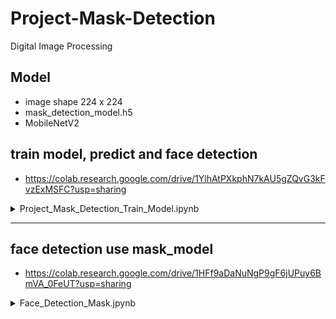 # Project-Mask-Detection
Digital Image Processing

## Model 
- image shape 224 x 224
- mask_detection_model.h5
- MobileNetV2

## train model, predict and face detection
- https://colab.research.google.com/drive/1YlhAtPXkphN7kAU5gZQvG3kFvzExMSFC?usp=sharing

<details>
<summary> Project_Mask_Detection_Train_Model.ipynb </summary>
<br>
# Introduction

Project Mask Detection training model use machine learning

https://medium.com/analytics-vidhya/what-is-a-pipeline-in-machine-learning-how-to-create-one-bda91d0ceaca

dataset - https://www.kaggle.com/omkargurav/face-mask-dataset


```python
# https://medium.com/super-ai-engineer/kora-%E0%B9%80%E0%B8%84%E0%B8%A3%E0%B8%B7%E0%B9%88%E0%B8%AD%E0%B8%87%E0%B8%A1%E0%B8%B7%E0%B8%AD%E0%B8%94%E0%B8%B5-%E0%B9%86-%E0%B8%AA%E0%B8%B3%E0%B8%AB%E0%B8%A3%E0%B8%B1%E0%B8%9A%E0%B8%84%E0%B8%99%E0%B8%A3%E0%B8%B1%E0%B8%81-google-colab-137c193641c0
!pip install -q kora # https://github.com/korakot/kora
```

    [K     |████████████████████████████████| 57 kB 2.5 MB/s 
    [K     |████████████████████████████████| 56 kB 3.4 MB/s 
    [?25h


```python
from kora import kaggle
kaggle.search('omkargurav/face-mask-dataset')
# https://www.kaggle.com/omkargurav/face-mask-dataset
```




<div>
<style scoped>
    .dataframe tbody tr th:only-of-type {
        vertical-align: middle;
    }

    .dataframe tbody tr th {
        vertical-align: top;
    }

    .dataframe thead th {
        text-align: right;
    }
</style>
<table border="1" class="dataframe">
  <thead>
    <tr style="text-align: right;">
      <th></th>
      <th>ref</th>
      <th>title</th>
      <th>size</th>
      <th>lastUpdated</th>
      <th>downloadCount</th>
    </tr>
  </thead>
  <tbody>
    <tr>
      <th>0</th>
      <td>omkargurav/face-mask-dataset</td>
      <td>Face Mask Detection Dataset</td>
      <td>163MB</td>
      <td>2020-07-31 18:34:42</td>
      <td>5054</td>
    </tr>
  </tbody>
</table>
</div>




```python
kaggle.download('omkargurav/face-mask-dataset')
```

    Downloading face-mask-dataset.zip to /content
     99% 162M/163M [00:05<00:00, 37.5MB/s]
    100% 163M/163M [00:05<00:00, 32.1MB/s]
    

# Face mask detection using computer vision


```python
import tensorflow as tf
import numpy as np 
```

### Get data - load dataset

- หน้าที่มีหน้ากาก กับหน้าที่ไม่มีหน้ากาก
- ใช้ภาพทดสอบจาก image_dataset_from_ditectory() ของ keras.preprocssing


```python
!pwd
```

    /content
    


```python
width, height = 224, 224
# mobileNetv2 network
batch_size = 32
data_dir = r"/content/data"
```


```python
training = tf.keras.preprocessing.image_dataset_from_directory(
    data_dir,
    validation_split = 0.3,
    subset = 'training',
    seed = 123,
    image_size = (height, width),
    batch_size = batch_size
)
```

    Found 7553 files belonging to 2 classes.
    Using 5288 files for training.
    


```python
validation = tf.keras.preprocessing.image_dataset_from_directory(
    data_dir,
    validation_split = 0.3,
    subset = 'validation',
    seed = 123,
    image_size = (height, width),
    batch_size = batch_size
)
```

    Found 7553 files belonging to 2 classes.
    Using 2265 files for validation.
    


```python
classes = training.class_names
print(classes)
print(training)
```

    ['with_mask', 'without_mask']
    <BatchDataset shapes: ((None, 224, 224, 3), (None,)), types: (tf.float32, tf.int32)>
    

Check Image in Dataset


```python
import matplotlib.pyplot as plt
for images, labels in training.take(1):
  plt.imshow(images[3].numpy().astype('uint8'))
  plt.title(classes[labels[3]])
```


    
![png](output_17_0.png)
    



```python
for images, labels in training.take(1):
  plt.imshow(images[3].numpy().astype('uint8'))
  plt.title(classes[labels[3]])
```


    
![png](output_18_0.png)
    



```python
for images, labels in training.take(1):
  plt.imshow(images[3].numpy().astype('uint8'))
  plt.title(classes[labels[3]])
```


    
![png](output_19_0.png)
    


## MobileNetv2 model


```python
from tensorflow.keras.applications import MobileNetV2
```


```python
model = MobileNetV2(weights = 'imagenet')
```

    Downloading data from https://storage.googleapis.com/tensorflow/keras-applications/mobilenet_v2/mobilenet_v2_weights_tf_dim_ordering_tf_kernels_1.0_224.h5
    14540800/14536120 [==============================] - 0s 0us/step
    14548992/14536120 [==============================] - 0s 0us/step
    

รันโมเดล (compile)


```python
model.compile(optimizer='adam',
              loss = tf.keras.losses.SparseCategoricalCrossentropy(from_logits=True),
              metrics = ['accuracy'])
```


```python
model.summary()
```

    Model: "mobilenetv2_1.00_224"
    __________________________________________________________________________________________________
    Layer (type)                    Output Shape         Param #     Connected to                     
    ==================================================================================================
    input_1 (InputLayer)            [(None, 224, 224, 3) 0                                            
    __________________________________________________________________________________________________
    Conv1 (Conv2D)                  (None, 112, 112, 32) 864         input_1[0][0]                    
    __________________________________________________________________________________________________
    bn_Conv1 (BatchNormalization)   (None, 112, 112, 32) 128         Conv1[0][0]                      
    __________________________________________________________________________________________________
    Conv1_relu (ReLU)               (None, 112, 112, 32) 0           bn_Conv1[0][0]                   
    __________________________________________________________________________________________________
    expanded_conv_depthwise (Depthw (None, 112, 112, 32) 288         Conv1_relu[0][0]                 
    __________________________________________________________________________________________________
    expanded_conv_depthwise_BN (Bat (None, 112, 112, 32) 128         expanded_conv_depthwise[0][0]    
    __________________________________________________________________________________________________
    expanded_conv_depthwise_relu (R (None, 112, 112, 32) 0           expanded_conv_depthwise_BN[0][0] 
    __________________________________________________________________________________________________
    expanded_conv_project (Conv2D)  (None, 112, 112, 16) 512         expanded_conv_depthwise_relu[0][0
    __________________________________________________________________________________________________
    expanded_conv_project_BN (Batch (None, 112, 112, 16) 64          expanded_conv_project[0][0]      
    __________________________________________________________________________________________________
    block_1_expand (Conv2D)         (None, 112, 112, 96) 1536        expanded_conv_project_BN[0][0]   
    __________________________________________________________________________________________________
    block_1_expand_BN (BatchNormali (None, 112, 112, 96) 384         block_1_expand[0][0]             
    __________________________________________________________________________________________________
    block_1_expand_relu (ReLU)      (None, 112, 112, 96) 0           block_1_expand_BN[0][0]          
    __________________________________________________________________________________________________
    block_1_pad (ZeroPadding2D)     (None, 113, 113, 96) 0           block_1_expand_relu[0][0]        
    __________________________________________________________________________________________________
    block_1_depthwise (DepthwiseCon (None, 56, 56, 96)   864         block_1_pad[0][0]                
    __________________________________________________________________________________________________
    block_1_depthwise_BN (BatchNorm (None, 56, 56, 96)   384         block_1_depthwise[0][0]          
    __________________________________________________________________________________________________
    block_1_depthwise_relu (ReLU)   (None, 56, 56, 96)   0           block_1_depthwise_BN[0][0]       
    __________________________________________________________________________________________________
    block_1_project (Conv2D)        (None, 56, 56, 24)   2304        block_1_depthwise_relu[0][0]     
    __________________________________________________________________________________________________
    block_1_project_BN (BatchNormal (None, 56, 56, 24)   96          block_1_project[0][0]            
    __________________________________________________________________________________________________
    block_2_expand (Conv2D)         (None, 56, 56, 144)  3456        block_1_project_BN[0][0]         
    __________________________________________________________________________________________________
    block_2_expand_BN (BatchNormali (None, 56, 56, 144)  576         block_2_expand[0][0]             
    __________________________________________________________________________________________________
    block_2_expand_relu (ReLU)      (None, 56, 56, 144)  0           block_2_expand_BN[0][0]          
    __________________________________________________________________________________________________
    block_2_depthwise (DepthwiseCon (None, 56, 56, 144)  1296        block_2_expand_relu[0][0]        
    __________________________________________________________________________________________________
    block_2_depthwise_BN (BatchNorm (None, 56, 56, 144)  576         block_2_depthwise[0][0]          
    __________________________________________________________________________________________________
    block_2_depthwise_relu (ReLU)   (None, 56, 56, 144)  0           block_2_depthwise_BN[0][0]       
    __________________________________________________________________________________________________
    block_2_project (Conv2D)        (None, 56, 56, 24)   3456        block_2_depthwise_relu[0][0]     
    __________________________________________________________________________________________________
    block_2_project_BN (BatchNormal (None, 56, 56, 24)   96          block_2_project[0][0]            
    __________________________________________________________________________________________________
    block_2_add (Add)               (None, 56, 56, 24)   0           block_1_project_BN[0][0]         
                                                                     block_2_project_BN[0][0]         
    __________________________________________________________________________________________________
    block_3_expand (Conv2D)         (None, 56, 56, 144)  3456        block_2_add[0][0]                
    __________________________________________________________________________________________________
    block_3_expand_BN (BatchNormali (None, 56, 56, 144)  576         block_3_expand[0][0]             
    __________________________________________________________________________________________________
    block_3_expand_relu (ReLU)      (None, 56, 56, 144)  0           block_3_expand_BN[0][0]          
    __________________________________________________________________________________________________
    block_3_pad (ZeroPadding2D)     (None, 57, 57, 144)  0           block_3_expand_relu[0][0]        
    __________________________________________________________________________________________________
    block_3_depthwise (DepthwiseCon (None, 28, 28, 144)  1296        block_3_pad[0][0]                
    __________________________________________________________________________________________________
    block_3_depthwise_BN (BatchNorm (None, 28, 28, 144)  576         block_3_depthwise[0][0]          
    __________________________________________________________________________________________________
    block_3_depthwise_relu (ReLU)   (None, 28, 28, 144)  0           block_3_depthwise_BN[0][0]       
    __________________________________________________________________________________________________
    block_3_project (Conv2D)        (None, 28, 28, 32)   4608        block_3_depthwise_relu[0][0]     
    __________________________________________________________________________________________________
    block_3_project_BN (BatchNormal (None, 28, 28, 32)   128         block_3_project[0][0]            
    __________________________________________________________________________________________________
    block_4_expand (Conv2D)         (None, 28, 28, 192)  6144        block_3_project_BN[0][0]         
    __________________________________________________________________________________________________
    block_4_expand_BN (BatchNormali (None, 28, 28, 192)  768         block_4_expand[0][0]             
    __________________________________________________________________________________________________
    block_4_expand_relu (ReLU)      (None, 28, 28, 192)  0           block_4_expand_BN[0][0]          
    __________________________________________________________________________________________________
    block_4_depthwise (DepthwiseCon (None, 28, 28, 192)  1728        block_4_expand_relu[0][0]        
    __________________________________________________________________________________________________
    block_4_depthwise_BN (BatchNorm (None, 28, 28, 192)  768         block_4_depthwise[0][0]          
    __________________________________________________________________________________________________
    block_4_depthwise_relu (ReLU)   (None, 28, 28, 192)  0           block_4_depthwise_BN[0][0]       
    __________________________________________________________________________________________________
    block_4_project (Conv2D)        (None, 28, 28, 32)   6144        block_4_depthwise_relu[0][0]     
    __________________________________________________________________________________________________
    block_4_project_BN (BatchNormal (None, 28, 28, 32)   128         block_4_project[0][0]            
    __________________________________________________________________________________________________
    block_4_add (Add)               (None, 28, 28, 32)   0           block_3_project_BN[0][0]         
                                                                     block_4_project_BN[0][0]         
    __________________________________________________________________________________________________
    block_5_expand (Conv2D)         (None, 28, 28, 192)  6144        block_4_add[0][0]                
    __________________________________________________________________________________________________
    block_5_expand_BN (BatchNormali (None, 28, 28, 192)  768         block_5_expand[0][0]             
    __________________________________________________________________________________________________
    block_5_expand_relu (ReLU)      (None, 28, 28, 192)  0           block_5_expand_BN[0][0]          
    __________________________________________________________________________________________________
    block_5_depthwise (DepthwiseCon (None, 28, 28, 192)  1728        block_5_expand_relu[0][0]        
    __________________________________________________________________________________________________
    block_5_depthwise_BN (BatchNorm (None, 28, 28, 192)  768         block_5_depthwise[0][0]          
    __________________________________________________________________________________________________
    block_5_depthwise_relu (ReLU)   (None, 28, 28, 192)  0           block_5_depthwise_BN[0][0]       
    __________________________________________________________________________________________________
    block_5_project (Conv2D)        (None, 28, 28, 32)   6144        block_5_depthwise_relu[0][0]     
    __________________________________________________________________________________________________
    block_5_project_BN (BatchNormal (None, 28, 28, 32)   128         block_5_project[0][0]            
    __________________________________________________________________________________________________
    block_5_add (Add)               (None, 28, 28, 32)   0           block_4_add[0][0]                
                                                                     block_5_project_BN[0][0]         
    __________________________________________________________________________________________________
    block_6_expand (Conv2D)         (None, 28, 28, 192)  6144        block_5_add[0][0]                
    __________________________________________________________________________________________________
    block_6_expand_BN (BatchNormali (None, 28, 28, 192)  768         block_6_expand[0][0]             
    __________________________________________________________________________________________________
    block_6_expand_relu (ReLU)      (None, 28, 28, 192)  0           block_6_expand_BN[0][0]          
    __________________________________________________________________________________________________
    block_6_pad (ZeroPadding2D)     (None, 29, 29, 192)  0           block_6_expand_relu[0][0]        
    __________________________________________________________________________________________________
    block_6_depthwise (DepthwiseCon (None, 14, 14, 192)  1728        block_6_pad[0][0]                
    __________________________________________________________________________________________________
    block_6_depthwise_BN (BatchNorm (None, 14, 14, 192)  768         block_6_depthwise[0][0]          
    __________________________________________________________________________________________________
    block_6_depthwise_relu (ReLU)   (None, 14, 14, 192)  0           block_6_depthwise_BN[0][0]       
    __________________________________________________________________________________________________
    block_6_project (Conv2D)        (None, 14, 14, 64)   12288       block_6_depthwise_relu[0][0]     
    __________________________________________________________________________________________________
    block_6_project_BN (BatchNormal (None, 14, 14, 64)   256         block_6_project[0][0]            
    __________________________________________________________________________________________________
    block_7_expand (Conv2D)         (None, 14, 14, 384)  24576       block_6_project_BN[0][0]         
    __________________________________________________________________________________________________
    block_7_expand_BN (BatchNormali (None, 14, 14, 384)  1536        block_7_expand[0][0]             
    __________________________________________________________________________________________________
    block_7_expand_relu (ReLU)      (None, 14, 14, 384)  0           block_7_expand_BN[0][0]          
    __________________________________________________________________________________________________
    block_7_depthwise (DepthwiseCon (None, 14, 14, 384)  3456        block_7_expand_relu[0][0]        
    __________________________________________________________________________________________________
    block_7_depthwise_BN (BatchNorm (None, 14, 14, 384)  1536        block_7_depthwise[0][0]          
    __________________________________________________________________________________________________
    block_7_depthwise_relu (ReLU)   (None, 14, 14, 384)  0           block_7_depthwise_BN[0][0]       
    __________________________________________________________________________________________________
    block_7_project (Conv2D)        (None, 14, 14, 64)   24576       block_7_depthwise_relu[0][0]     
    __________________________________________________________________________________________________
    block_7_project_BN (BatchNormal (None, 14, 14, 64)   256         block_7_project[0][0]            
    __________________________________________________________________________________________________
    block_7_add (Add)               (None, 14, 14, 64)   0           block_6_project_BN[0][0]         
                                                                     block_7_project_BN[0][0]         
    __________________________________________________________________________________________________
    block_8_expand (Conv2D)         (None, 14, 14, 384)  24576       block_7_add[0][0]                
    __________________________________________________________________________________________________
    block_8_expand_BN (BatchNormali (None, 14, 14, 384)  1536        block_8_expand[0][0]             
    __________________________________________________________________________________________________
    block_8_expand_relu (ReLU)      (None, 14, 14, 384)  0           block_8_expand_BN[0][0]          
    __________________________________________________________________________________________________
    block_8_depthwise (DepthwiseCon (None, 14, 14, 384)  3456        block_8_expand_relu[0][0]        
    __________________________________________________________________________________________________
    block_8_depthwise_BN (BatchNorm (None, 14, 14, 384)  1536        block_8_depthwise[0][0]          
    __________________________________________________________________________________________________
    block_8_depthwise_relu (ReLU)   (None, 14, 14, 384)  0           block_8_depthwise_BN[0][0]       
    __________________________________________________________________________________________________
    block_8_project (Conv2D)        (None, 14, 14, 64)   24576       block_8_depthwise_relu[0][0]     
    __________________________________________________________________________________________________
    block_8_project_BN (BatchNormal (None, 14, 14, 64)   256         block_8_project[0][0]            
    __________________________________________________________________________________________________
    block_8_add (Add)               (None, 14, 14, 64)   0           block_7_add[0][0]                
                                                                     block_8_project_BN[0][0]         
    __________________________________________________________________________________________________
    block_9_expand (Conv2D)         (None, 14, 14, 384)  24576       block_8_add[0][0]                
    __________________________________________________________________________________________________
    block_9_expand_BN (BatchNormali (None, 14, 14, 384)  1536        block_9_expand[0][0]             
    __________________________________________________________________________________________________
    block_9_expand_relu (ReLU)      (None, 14, 14, 384)  0           block_9_expand_BN[0][0]          
    __________________________________________________________________________________________________
    block_9_depthwise (DepthwiseCon (None, 14, 14, 384)  3456        block_9_expand_relu[0][0]        
    __________________________________________________________________________________________________
    block_9_depthwise_BN (BatchNorm (None, 14, 14, 384)  1536        block_9_depthwise[0][0]          
    __________________________________________________________________________________________________
    block_9_depthwise_relu (ReLU)   (None, 14, 14, 384)  0           block_9_depthwise_BN[0][0]       
    __________________________________________________________________________________________________
    block_9_project (Conv2D)        (None, 14, 14, 64)   24576       block_9_depthwise_relu[0][0]     
    __________________________________________________________________________________________________
    block_9_project_BN (BatchNormal (None, 14, 14, 64)   256         block_9_project[0][0]            
    __________________________________________________________________________________________________
    block_9_add (Add)               (None, 14, 14, 64)   0           block_8_add[0][0]                
                                                                     block_9_project_BN[0][0]         
    __________________________________________________________________________________________________
    block_10_expand (Conv2D)        (None, 14, 14, 384)  24576       block_9_add[0][0]                
    __________________________________________________________________________________________________
    block_10_expand_BN (BatchNormal (None, 14, 14, 384)  1536        block_10_expand[0][0]            
    __________________________________________________________________________________________________
    block_10_expand_relu (ReLU)     (None, 14, 14, 384)  0           block_10_expand_BN[0][0]         
    __________________________________________________________________________________________________
    block_10_depthwise (DepthwiseCo (None, 14, 14, 384)  3456        block_10_expand_relu[0][0]       
    __________________________________________________________________________________________________
    block_10_depthwise_BN (BatchNor (None, 14, 14, 384)  1536        block_10_depthwise[0][0]         
    __________________________________________________________________________________________________
    block_10_depthwise_relu (ReLU)  (None, 14, 14, 384)  0           block_10_depthwise_BN[0][0]      
    __________________________________________________________________________________________________
    block_10_project (Conv2D)       (None, 14, 14, 96)   36864       block_10_depthwise_relu[0][0]    
    __________________________________________________________________________________________________
    block_10_project_BN (BatchNorma (None, 14, 14, 96)   384         block_10_project[0][0]           
    __________________________________________________________________________________________________
    block_11_expand (Conv2D)        (None, 14, 14, 576)  55296       block_10_project_BN[0][0]        
    __________________________________________________________________________________________________
    block_11_expand_BN (BatchNormal (None, 14, 14, 576)  2304        block_11_expand[0][0]            
    __________________________________________________________________________________________________
    block_11_expand_relu (ReLU)     (None, 14, 14, 576)  0           block_11_expand_BN[0][0]         
    __________________________________________________________________________________________________
    block_11_depthwise (DepthwiseCo (None, 14, 14, 576)  5184        block_11_expand_relu[0][0]       
    __________________________________________________________________________________________________
    block_11_depthwise_BN (BatchNor (None, 14, 14, 576)  2304        block_11_depthwise[0][0]         
    __________________________________________________________________________________________________
    block_11_depthwise_relu (ReLU)  (None, 14, 14, 576)  0           block_11_depthwise_BN[0][0]      
    __________________________________________________________________________________________________
    block_11_project (Conv2D)       (None, 14, 14, 96)   55296       block_11_depthwise_relu[0][0]    
    __________________________________________________________________________________________________
    block_11_project_BN (BatchNorma (None, 14, 14, 96)   384         block_11_project[0][0]           
    __________________________________________________________________________________________________
    block_11_add (Add)              (None, 14, 14, 96)   0           block_10_project_BN[0][0]        
                                                                     block_11_project_BN[0][0]        
    __________________________________________________________________________________________________
    block_12_expand (Conv2D)        (None, 14, 14, 576)  55296       block_11_add[0][0]               
    __________________________________________________________________________________________________
    block_12_expand_BN (BatchNormal (None, 14, 14, 576)  2304        block_12_expand[0][0]            
    __________________________________________________________________________________________________
    block_12_expand_relu (ReLU)     (None, 14, 14, 576)  0           block_12_expand_BN[0][0]         
    __________________________________________________________________________________________________
    block_12_depthwise (DepthwiseCo (None, 14, 14, 576)  5184        block_12_expand_relu[0][0]       
    __________________________________________________________________________________________________
    block_12_depthwise_BN (BatchNor (None, 14, 14, 576)  2304        block_12_depthwise[0][0]         
    __________________________________________________________________________________________________
    block_12_depthwise_relu (ReLU)  (None, 14, 14, 576)  0           block_12_depthwise_BN[0][0]      
    __________________________________________________________________________________________________
    block_12_project (Conv2D)       (None, 14, 14, 96)   55296       block_12_depthwise_relu[0][0]    
    __________________________________________________________________________________________________
    block_12_project_BN (BatchNorma (None, 14, 14, 96)   384         block_12_project[0][0]           
    __________________________________________________________________________________________________
    block_12_add (Add)              (None, 14, 14, 96)   0           block_11_add[0][0]               
                                                                     block_12_project_BN[0][0]        
    __________________________________________________________________________________________________
    block_13_expand (Conv2D)        (None, 14, 14, 576)  55296       block_12_add[0][0]               
    __________________________________________________________________________________________________
    block_13_expand_BN (BatchNormal (None, 14, 14, 576)  2304        block_13_expand[0][0]            
    __________________________________________________________________________________________________
    block_13_expand_relu (ReLU)     (None, 14, 14, 576)  0           block_13_expand_BN[0][0]         
    __________________________________________________________________________________________________
    block_13_pad (ZeroPadding2D)    (None, 15, 15, 576)  0           block_13_expand_relu[0][0]       
    __________________________________________________________________________________________________
    block_13_depthwise (DepthwiseCo (None, 7, 7, 576)    5184        block_13_pad[0][0]               
    __________________________________________________________________________________________________
    block_13_depthwise_BN (BatchNor (None, 7, 7, 576)    2304        block_13_depthwise[0][0]         
    __________________________________________________________________________________________________
    block_13_depthwise_relu (ReLU)  (None, 7, 7, 576)    0           block_13_depthwise_BN[0][0]      
    __________________________________________________________________________________________________
    block_13_project (Conv2D)       (None, 7, 7, 160)    92160       block_13_depthwise_relu[0][0]    
    __________________________________________________________________________________________________
    block_13_project_BN (BatchNorma (None, 7, 7, 160)    640         block_13_project[0][0]           
    __________________________________________________________________________________________________
    block_14_expand (Conv2D)        (None, 7, 7, 960)    153600      block_13_project_BN[0][0]        
    __________________________________________________________________________________________________
    block_14_expand_BN (BatchNormal (None, 7, 7, 960)    3840        block_14_expand[0][0]            
    __________________________________________________________________________________________________
    block_14_expand_relu (ReLU)     (None, 7, 7, 960)    0           block_14_expand_BN[0][0]         
    __________________________________________________________________________________________________
    block_14_depthwise (DepthwiseCo (None, 7, 7, 960)    8640        block_14_expand_relu[0][0]       
    __________________________________________________________________________________________________
    block_14_depthwise_BN (BatchNor (None, 7, 7, 960)    3840        block_14_depthwise[0][0]         
    __________________________________________________________________________________________________
    block_14_depthwise_relu (ReLU)  (None, 7, 7, 960)    0           block_14_depthwise_BN[0][0]      
    __________________________________________________________________________________________________
    block_14_project (Conv2D)       (None, 7, 7, 160)    153600      block_14_depthwise_relu[0][0]    
    __________________________________________________________________________________________________
    block_14_project_BN (BatchNorma (None, 7, 7, 160)    640         block_14_project[0][0]           
    __________________________________________________________________________________________________
    block_14_add (Add)              (None, 7, 7, 160)    0           block_13_project_BN[0][0]        
                                                                     block_14_project_BN[0][0]        
    __________________________________________________________________________________________________
    block_15_expand (Conv2D)        (None, 7, 7, 960)    153600      block_14_add[0][0]               
    __________________________________________________________________________________________________
    block_15_expand_BN (BatchNormal (None, 7, 7, 960)    3840        block_15_expand[0][0]            
    __________________________________________________________________________________________________
    block_15_expand_relu (ReLU)     (None, 7, 7, 960)    0           block_15_expand_BN[0][0]         
    __________________________________________________________________________________________________
    block_15_depthwise (DepthwiseCo (None, 7, 7, 960)    8640        block_15_expand_relu[0][0]       
    __________________________________________________________________________________________________
    block_15_depthwise_BN (BatchNor (None, 7, 7, 960)    3840        block_15_depthwise[0][0]         
    __________________________________________________________________________________________________
    block_15_depthwise_relu (ReLU)  (None, 7, 7, 960)    0           block_15_depthwise_BN[0][0]      
    __________________________________________________________________________________________________
    block_15_project (Conv2D)       (None, 7, 7, 160)    153600      block_15_depthwise_relu[0][0]    
    __________________________________________________________________________________________________
    block_15_project_BN (BatchNorma (None, 7, 7, 160)    640         block_15_project[0][0]           
    __________________________________________________________________________________________________
    block_15_add (Add)              (None, 7, 7, 160)    0           block_14_add[0][0]               
                                                                     block_15_project_BN[0][0]        
    __________________________________________________________________________________________________
    block_16_expand (Conv2D)        (None, 7, 7, 960)    153600      block_15_add[0][0]               
    __________________________________________________________________________________________________
    block_16_expand_BN (BatchNormal (None, 7, 7, 960)    3840        block_16_expand[0][0]            
    __________________________________________________________________________________________________
    block_16_expand_relu (ReLU)     (None, 7, 7, 960)    0           block_16_expand_BN[0][0]         
    __________________________________________________________________________________________________
    block_16_depthwise (DepthwiseCo (None, 7, 7, 960)    8640        block_16_expand_relu[0][0]       
    __________________________________________________________________________________________________
    block_16_depthwise_BN (BatchNor (None, 7, 7, 960)    3840        block_16_depthwise[0][0]         
    __________________________________________________________________________________________________
    block_16_depthwise_relu (ReLU)  (None, 7, 7, 960)    0           block_16_depthwise_BN[0][0]      
    __________________________________________________________________________________________________
    block_16_project (Conv2D)       (None, 7, 7, 320)    307200      block_16_depthwise_relu[0][0]    
    __________________________________________________________________________________________________
    block_16_project_BN (BatchNorma (None, 7, 7, 320)    1280        block_16_project[0][0]           
    __________________________________________________________________________________________________
    Conv_1 (Conv2D)                 (None, 7, 7, 1280)   409600      block_16_project_BN[0][0]        
    __________________________________________________________________________________________________
    Conv_1_bn (BatchNormalization)  (None, 7, 7, 1280)   5120        Conv_1[0][0]                     
    __________________________________________________________________________________________________
    out_relu (ReLU)                 (None, 7, 7, 1280)   0           Conv_1_bn[0][0]                  
    __________________________________________________________________________________________________
    global_average_pooling2d (Globa (None, 1280)         0           out_relu[0][0]                   
    __________________________________________________________________________________________________
    predictions (Dense)             (None, 1000)         1281000     global_average_pooling2d[0][0]   
    ==================================================================================================
    Total params: 3,538,984
    Trainable params: 3,504,872
    Non-trainable params: 34,112
    __________________________________________________________________________________________________
    

### Training the model


https://keras.rstudio.com/reference/fit.html#arguments

validation_data	
Data on which to evaluate the loss and any model metrics at the end of each epoch. The model will not be trained on this data. This could be a list (x_val, y_val) or a list (x_val, y_val, val_sample_weights). validation_data will override validation_split.


- หมายถึง ข้อมูลการตรวจสอบ ประเมินค่า loss และ model metrics เมื่อจบ epoch


epochs
Number of epochs to train the model. Note that in conjunction with initial_epoch, epochs is to be understood as "final epoch". The model is not trained for a number of iterations given by epochs, but merely until the epoch of index epochs is reached.

- epochs	คือ จำนวนครั้งในการฝึกโมเดล


```python
# train 3 ครั้ง
face_mask_detection = model.fit(training, validation_data= validation, epochs=3)
```

    Epoch 1/3
    

    /usr/local/lib/python3.7/dist-packages/keras/backend.py:4907: UserWarning: "`sparse_categorical_crossentropy` received `from_logits=True`, but the `output` argument was produced by a sigmoid or softmax activation and thus does not represent logits. Was this intended?"
      '"`sparse_categorical_crossentropy` received `from_logits=True`, but '
    

    166/166 [==============================] - 104s 401ms/step - loss: 0.1834 - accuracy: 0.9635 - val_loss: 16.2736 - val_accuracy: 0.5055
    Epoch 2/3
    166/166 [==============================] - 65s 388ms/step - loss: 0.0259 - accuracy: 0.9915 - val_loss: 3.1604 - val_accuracy: 0.7377
    Epoch 3/3
    166/166 [==============================] - 65s 387ms/step - loss: 0.0243 - accuracy: 0.9936 - val_loss: 0.9901 - val_accuracy: 0.9002
    

- ETA คือเวลาที่คาดว่า กำลังจะเสร็จ
- loss คือ ค่าความสูญเสีย (ผิดพลาด) 
- accuracy คือค่าความถูกต้อง

### Predicting


```python
# for upload image
from google.colab import files
uploaded = files.upload()
```



<input type="file" id="files-bae91907-4253-4a53-8e38-8fd855ffdcec" name="files[]" multiple disabled
   style="border:none" />
<output id="result-bae91907-4253-4a53-8e38-8fd855ffdcec">
 Upload widget is only available when the cell has been executed in the
 current browser session. Please rerun this cell to enable.
 </output>
 <script src="/nbextensions/google.colab/files.js"></script> 


    Saving testimg.jpg to testimg.jpg
    


```python
# โหลดภาพมา
# image = tf.keras.preprocessing.image.load_img(image_path)
img = tf.keras.preprocessing.image.load_img('testimg.jpg', target_size=(height, width))

# แปลงเป็น array
image_array = tf.keras.preprocessing.image.img_to_array(img)
# ขยายมิติภาพเพื่อให้ fit กับ model
image_array = tf.expand_dims(image_array, 0)

# เช็ค shape ภาพ
image_array.shape
```




    TensorShape([1, 224, 224, 3])




```python
import random 
predictions = model.predict(image_array)
score = tf.nn.softmax(predictions[0])

for i in range(15):
  ran = random.randint(1, len(score))
  res = score[ran]*100000
  print(res)
print(type(res))

```

    tf.Tensor(99.828476, shape=(), dtype=float32)
    tf.Tensor(99.828476, shape=(), dtype=float32)
    tf.Tensor(99.828476, shape=(), dtype=float32)
    tf.Tensor(99.828476, shape=(), dtype=float32)
    tf.Tensor(99.828476, shape=(), dtype=float32)
    tf.Tensor(99.828476, shape=(), dtype=float32)
    tf.Tensor(99.828476, shape=(), dtype=float32)
    tf.Tensor(99.828476, shape=(), dtype=float32)
    tf.Tensor(99.828476, shape=(), dtype=float32)
    tf.Tensor(99.828476, shape=(), dtype=float32)
    tf.Tensor(99.828476, shape=(), dtype=float32)
    tf.Tensor(99.828476, shape=(), dtype=float32)
    tf.Tensor(99.828476, shape=(), dtype=float32)
    tf.Tensor(99.828476, shape=(), dtype=float32)
    tf.Tensor(99.828476, shape=(), dtype=float32)
    <class 'tensorflow.python.framework.ops.EagerTensor'>
    

*Save the model*


```python
model.save('mask_detection_model', save_format='h5')
```

    /usr/local/lib/python3.7/dist-packages/keras/utils/generic_utils.py:497: CustomMaskWarning: Custom mask layers require a config and must override get_config. When loading, the custom mask layer must be passed to the custom_objects argument.
      category=CustomMaskWarning)
    

# Face Detection


```python
from IPython.display import display, Javascript
from google.colab.output import eval_js
from base64 import b64decode, b64encode
import numpy as np
from PIL import Image
import io
```


```python
# haarcascade
!wget https://raw.githubusercontent.com/opencv/opencv/master/data/haarcascades/haarcascade_frontalface_default.xml
# load model (If not running the code part Train Model)
# !wget https://raw.githubusercontent.com/lacakp/Project-Mask-Detection/main/mask_detection_model
```

    --2021-09-24 14:34:11--  https://raw.githubusercontent.com/opencv/opencv/master/data/haarcascades/haarcascade_frontalface_default.xml
    Resolving raw.githubusercontent.com (raw.githubusercontent.com)... 185.199.111.133, 185.199.110.133, 185.199.109.133, ...
    Connecting to raw.githubusercontent.com (raw.githubusercontent.com)|185.199.111.133|:443... connected.
    HTTP request sent, awaiting response... 200 OK
    Length: 930127 (908K) [text/plain]
    Saving to: ‘haarcascade_frontalface_default.xml’
    
    haarcascade_frontal 100%[===================>] 908.33K  --.-KB/s    in 0.09s   
    
    2021-09-24 14:34:12 (9.93 MB/s) - ‘haarcascade_frontalface_default.xml’ saved [930127/930127]
    
    


```python
## โค้ด videocapture 
# reference 
# - AI บ้าน บ้าน (รศ.ดร.ปริญญา สงวนสัตย์)
# - https://www.youtube.com/watch?v=1VziTgVt4GQ&t=11s
# - https://colab.research.google.com/drive/1v4zM9Gcxt6r5pHGN8HS6CYsLTt1VoZsG

def VideoCapture():
  js = Javascript('''
    async function create(){
      div = document.createElement('div');
      document.body.appendChild(div);

      video = document.createElement('video');
      video.setAttribute('playsinline', '');

      div.appendChild(video);

      stream = await navigator.mediaDevices.getUserMedia({video: {facingMode: "environment"}});
      video.srcObject = stream;

      await video.play();

      canvas =  document.createElement('canvas');
      canvas.width = video.videoWidth;
      canvas.height = video.videoHeight;
      canvas.getContext('2d').drawImage(video, 0, 0);

      div_out = document.createElement('div');
      document.body.appendChild(div_out);
      img = document.createElement('img');
      div_out.appendChild(img);
    }

    async function capture(){
        return await new Promise(function(resolve, reject){
            pendingResolve = resolve;
            canvas.getContext('2d').drawImage(video, 0, 0);
            result = canvas.toDataURL('image/jpeg', 0.8);
            pendingResolve(result);
        })
    }

    function showimg(imgb64){
        img.src = "data:image/jpg;base64," + imgb64;
    }

  ''')
  display(js)

def byte2image(byte):
  jpeg = b64decode(byte.split(',')[1])
  im = Image.open(io.BytesIO(jpeg))
  return np.array(im)

def image2byte(image):
  image = Image.fromarray(image)
  buffer = io.BytesIO()
  image.save(buffer, 'jpeg')
  buffer.seek(0)
  x = b64encode(buffer.read()).decode('utf-8')
  return x

```


```python
# Pre-processing
import cv2
import numpy as np
from keras.models import load_model
import tensorflow as tf
from google.colab.patches import cv2_imshow
import time
model = load_model("./mask_detection_model")
face_detector = cv2.CascadeClassifier('haarcascade_frontalface_default.xml')
```


```python
# processing

# model shape  shape=(None, 224, 224, 3)

labels_dict={0:'without mask',1:'mask'}
color_dict={0:(0,0,255),1:(0,255,0)}

VideoCapture()
eval_js('create()')
while True:
    byte = eval_js('capture()')
    frame = byte2image(byte)
    frame = cv2.flip(frame,1,1) # สลับเพื่อให้ไม่เหมือนกระจก
    # gray = cv2.cvtColor(frame, cv2.COLOR_RGB2GRAY)
    new_img = cv2.resize(frame, (frame.shape[1] // 1, frame.shape[0] // 1)) # resize
    # สำหรับตรวจจับใบหน้า
    faces = face_detector.detectMultiScale(new_img)
    for x, y, w, h in faces:
      face_img = new_img[y:x+h, x:x+w] # ดึงพิกัดใบหน้า
      resized = cv2.resize(face_img, (224, 224)) # ให้ภาพใบหน้า fit กับโมเดล (224,224)
      img_array = tf.keras.preprocessing.image.img_to_array(resized) # แปลงใบหน้าเป็น array
      img_array = tf.expand_dims(img_array, 0) #ขยายมิติภาพฟิตกับโมดล
      predictions = model.predict(img_array) # ทำนายบน ROI (Region of Interest)
      score = tf.nn.softmax(predictions[0]) # ผลลัพธ์
      label = np.argmax(score)

      # Post-Processing

      if label == 0:
        cv2.rectangle(new_img, (x, y), (x+w, y+h), (0, 255, 0), 2)
        cv2.putText(new_img, "mask", (x, y), cv2.FONT_HERSHEY_SIMPLEX, 0.8, (0, 255, 0), 2)
      elif label == 1:
        cv2.rectangle(new_img, (x, y), (x+w, y+h), (0, 255, 0), 2)
        cv2.putText(new_img, "No mask", (x, y), cv2.FONT_HERSHEY_SIMPLEX, 0.8, (0, 255, 0), 2)
      else:
        None
      # pass
      # แสดงผลหลังจากทำนาย
      new_img = cv2.cvtColor(new_img, cv2.COLOR_BGR2RGB)
      cv2_imshow(new_img)
      # eval_js('showimg("{}")'.format(image2byte(new_img)))
      print(np.argmax(score), 100 * np.max(score))
      time.sleep(1)

    eval_js('showimg("{}")'.format(image2byte(frame)))
```

</details> 

        
-----------------------------------------------------------------------------------------------------------

## face detection use mask_model
- https://colab.research.google.com/drive/1HFf9aDaNuNgP9gF6jUPuy6BmVA_0FeUT?usp=sharing

<details>
<summary>Face_Detection_Mask.jpynb</summary>
<br>

# Face Detection Mask

reference videocapture
  - AI บ้าน บ้าน (รศ.ดร.ปริญญา สงวนสัตย์)

- https://www.youtube.com/watch?v=1VziTgVt4GQ&t=11s

- https://colab.research.google.com/drive/1v4zM9Gcxt6r5pHGN8HS6CYsLTt1VoZsG



```python
from IPython.display import display, Javascript
from google.colab.output import eval_js
from base64 import b64decode, b64encode
import numpy as np
from PIL import Image
import io
```


```python
# haarcascade
!wget https://raw.githubusercontent.com/opencv/opencv/master/data/haarcascades/haarcascade_frontalface_default.xml
# load model
!wget https://raw.githubusercontent.com/lacakp/Project-Mask-Detection/main/mask_detection_model
```


```python
## โค้ด videocapture 
# reference 
# - AI บ้าน บ้าน (รศ.ดร.ปริญญา สงวนสัตย์)
# - https://www.youtube.com/watch?v=1VziTgVt4GQ&t=11s
# - https://colab.research.google.com/drive/1v4zM9Gcxt6r5pHGN8HS6CYsLTt1VoZsG

def VideoCapture():
  js = Javascript('''
    async function create(){
      div = document.createElement('div');
      document.body.appendChild(div);

      video = document.createElement('video');
      video.setAttribute('playsinline', '');

      div.appendChild(video);

      stream = await navigator.mediaDevices.getUserMedia({video: {facingMode: "environment"}});
      video.srcObject = stream;

      await video.play();

      canvas =  document.createElement('canvas');
      canvas.width = video.videoWidth;
      canvas.height = video.videoHeight;
      canvas.getContext('2d').drawImage(video, 0, 0);

      div_out = document.createElement('div');
      document.body.appendChild(div_out);
      img = document.createElement('img');
      div_out.appendChild(img);
    }

    async function capture(){
        return await new Promise(function(resolve, reject){
            pendingResolve = resolve;
            canvas.getContext('2d').drawImage(video, 0, 0);
            result = canvas.toDataURL('image/jpeg', 0.8);
            pendingResolve(result);
        })
    }

    function showimg(imgb64){
        img.src = "data:image/jpg;base64," + imgb64;
    }

  ''')
  display(js)

def byte2image(byte):
  jpeg = b64decode(byte.split(',')[1])
  im = Image.open(io.BytesIO(jpeg))
  return np.array(im)

def image2byte(image):
  image = Image.fromarray(image)
  buffer = io.BytesIO()
  image.save(buffer, 'jpeg')
  buffer.seek(0)
  x = b64encode(buffer.read()).decode('utf-8')
  return x

```


```python
# Pre-processing
import cv2
import numpy as np
from keras.models import load_model
import tensorflow as tf
from google.colab.patches import cv2_imshow
import time
model = load_model("./mask_detection_model")
face_detector = cv2.CascadeClassifier('haarcascade_frontalface_default.xml')
```


```python
# processing
# model shape  shape=(None, 224, 224, 3)

labels_dict={0:'without mask',1:'mask'}
color_dict={0:(0,0,255),1:(0,255,0)}

VideoCapture()
eval_js('create()')
while True:
    byte = eval_js('capture()')
    frame = byte2image(byte)
    frame = cv2.flip(frame,1,1) # สลับเพื่อให้ไม่เหมือนกระจก
    # gray = cv2.cvtColor(frame, cv2.COLOR_RGB2GRAY)
    new_img = cv2.resize(frame, (frame.shape[1] // 1, frame.shape[0] // 1)) # resize
    # สำหรับตรวจจับใบหน้า
    faces = face_detector.detectMultiScale(new_img)
    for x, y, w, h in faces:
      face_img = new_img[y:x+h, x:x+w] # ดึงพิกัดใบหน้า
      resized = cv2.resize(face_img, (224, 224)) # ให้ภาพใบหน้า fit กับโมเดล (224,224)
      img_array = tf.keras.preprocessing.image.img_to_array(resized) # แปลงใบหน้าเป็น array
      img_array = tf.expand_dims(img_array, 0) #ขยายมิติภาพฟิตกับโมดล
      predictions = model.predict(img_array) # ทำนายบน ROI (Region of Interest)
      score = tf.nn.softmax(predictions[0]) # ผลลัพธ์
      label = np.argmax(score)

      # Post-Processing

      if label == 0:
        cv2.rectangle(new_img, (x, y), (x+w, y+h), (0, 255, 0), 2)
        cv2.putText(new_img, "mask", (x, y), cv2.FONT_HERSHEY_SIMPLEX, 0.8, (0, 255, 0), 2)
      elif label == 1:
        cv2.rectangle(new_img, (x, y), (x+w, y+h), (0, 255, 0), 2)
        cv2.putText(new_img, "No mask", (x, y), cv2.FONT_HERSHEY_SIMPLEX, 0.8, (0, 255, 0), 2)
      else:
        None
      # pass
      # แสดงผลหลังจากทำนาย
      new_img = cv2.cvtColor(new_img, cv2.COLOR_BGR2RGB)
      cv2_imshow(new_img)
      # eval_js('showimg("{}")'.format(image2byte(new_img)))
      print(np.argmax(score), 100 * np.max(score))
      time.sleep(1)

    eval_js('showimg("{}")'.format(image2byte(frame)))
```


```python
|
```

</details>
